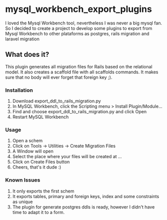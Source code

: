 # mysql_workbench_export_plugins
I loved the Mysql Workbench tool, nevertheless I was never a big mysql fan. So I decided to create a project to develop some plugins to export from Mysql Workbench to other plataforms as postgres, rails migration and laravel migration

## What does it?
This plugin generates all migration files for Rails based on the relational model. 
It also creates a scaffold file with all scaffolds commands.
It makes sure that no body will ever forget that foreign key ;).

### Installation
1. Download export_ddl_to_rails_migration.py
2. In MySQL Workbench, click the Scripting menu > Install Plugin/Module...
3. Find and choose export_ddl_to_rails_migration.py and click Open
4. Restart MySQL Workbench

### Usage
1. Open a schem 
2. Click on Tools -> Utilities -> Create Migration Files
3. A Window will open
4. Select the place where your files will be created at ...
5. Click on Create Files button
6. Cheers, that's it dude :)

### Known Issues
1. It only exports the first schem 
2. It exports tables, primary and foreign keys, index and some constraints as unique
3. The plugin for generate postgres ddls is ready, however I didn't have time to adapt it to a form.

